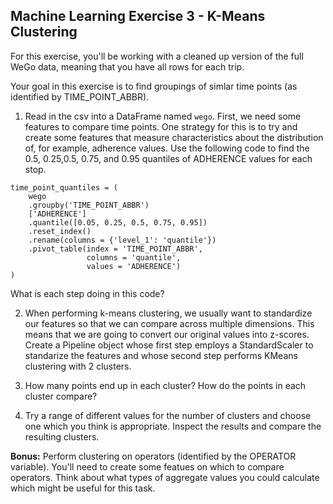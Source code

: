 ## Machine Learning Exercise 3 - K-Means Clustering

For this exercise, you'll be working with a cleaned up version of the full WeGo data, meaning that you have all rows for each trip.

Your goal in this exercise is to find groupings of simlar time points (as identified by TIME_POINT_ABBR).

1. Read in the csv into a DataFrame named  `wego`. First, we need some features to compare time points. One strategy for this is to try and create some features that measure characteristics about the distribution of, for example, adherence values. Use the following code to find the 0.5, 0.25,0.5, 0.75, and 0.95 quantiles of ADHERENCE values for each stop.

```
time_point_quantiles = (
    wego
    .groupby('TIME_POINT_ABBR')
    ['ADHERENCE']
    .quantile([0.05, 0.25, 0.5, 0.75, 0.95])
    .reset_index()
    .rename(columns = {'level_1': 'quantile'})
    .pivot_table(index = 'TIME_POINT_ABBR', 
                 columns = 'quantile', 
                 values = 'ADHERENCE')
)
```

What is each step doing in this code?

2. When performing k-means clustering, we usually want to standardize our features so that we can compare across multiple dimensions. This means that we are going to convert our original values into z-scores. Create a Pipeline object whose first step employs a StandardScaler to standarize the features and whose second step performs KMeans clustering with 2 clusters.

3. How many points end up in each cluster? How do the points in each cluster compare?

4. Try a range of different values for the number of clusters and choose one which you think is appropriate. Inspect the results and compare the resulting clusters.

**Bonus:** Perform clustering on operators (identified by the OPERATOR variable). You'll need to create some featues on which to compare operators. Think about what types of aggregate values you could calculate which might be useful for this task.
